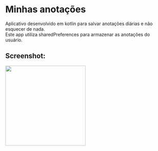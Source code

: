 # Minhas anotações
Aplicativo desenvolvido em kotlin para salvar anotações diárias e não esquecer de nada.  
Este app utiliza sharedPreferences para armazenar as anotações do usuário.

## Screenshot:
<img height= "250" src = "https://github.com/gfonsecadev/anotatations_app_kotlin/assets/90278833/4196f010-5f34-460e-bd38-d6811d9a31f6"/>
